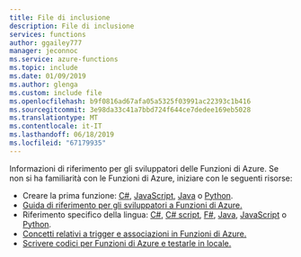 ```yaml
---
title: File di inclusione
description: File di inclusione
services: functions
author: ggailey777
manager: jeconnoc
ms.service: azure-functions
ms.topic: include
ms.date: 01/09/2019
ms.author: glenga
ms.custom: include file
ms.openlocfilehash: b9f0816ad67afa05a5325f03991ac22393c1b416
ms.sourcegitcommit: 3e98da33c41a7bbd724f644ce7dedee169eb5028
ms.translationtype: MT
ms.contentlocale: it-IT
ms.lasthandoff: 06/18/2019
ms.locfileid: "67179935"
---
```

Informazioni di riferimento per gli sviluppatori delle Funzioni di Azure. Se non si ha familiarità con le Funzioni di Azure, iniziare con le seguenti risorse:

* Creare la prima funzione: [C#](../articles/azure-functions/functions-create-first-azure-function.md), [JavaScript](../articles/azure-functions/functions-create-first-azure-function.md), [Java](../articles/azure-functions/functions-create-first-java-maven.md) o [Python](../articles/azure-functions/functions-create-first-function-python.md).
* [Guida di riferimento per gli sviluppatori a Funzioni di Azure.](../articles/azure-functions/functions-reference.md)
* Riferimento specifico della lingua: [C#](../articles/azure-functions/functions-dotnet-class-library.md), [C# script](../articles/azure-functions/functions-reference-csharp.md), [F#](../articles/azure-functions/functions-reference-fsharp.md), [Java](../articles/azure-functions/functions-reference-java.md), [JavaScript](../articles/azure-functions/functions-reference-node.md) o [Python](../articles/azure-functions/functions-reference-python.md).
* [Concetti relativi a trigger e associazioni in Funzioni di Azure.](../articles/azure-functions/functions-triggers-bindings.md)
* [Scrivere codici per Funzioni di Azure e testarle in locale.](../articles/azure-functions/functions-develop-local.md)

